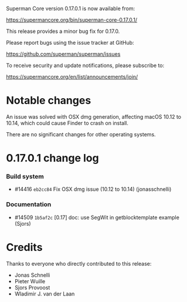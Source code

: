 Superman Core version 0.17.0.1 is now available from:

  <https://supermancore.org/bin/superman-core-0.17.0.1/>

This release provides a minor bug fix for 0.17.0.

Please report bugs using the issue tracker at GitHub:

  <https://github.com/superman/superman/issues>

To receive security and update notifications, please subscribe to:

  <https://supermancore.org/en/list/announcements/join/>

Notable changes
===============

An issue was solved with OSX dmg generation, affecting macOS 10.12 to 10.14,
which could cause Finder to crash on install.

There are no significant changes for other operating systems.

0.17.0.1 change log
===================

### Build system
- #14416 `eb2cc84` Fix OSX dmg issue (10.12 to 10.14) (jonasschnelli)

### Documentation
- #14509 `1b5af2c` [0.17] doc: use SegWit in getblocktemplate example (Sjors)

Credits
=======

Thanks to everyone who directly contributed to this release:

- Jonas Schnelli
- Pieter Wuille
- Sjors Provoost
- Wladimir J. van der Laan

